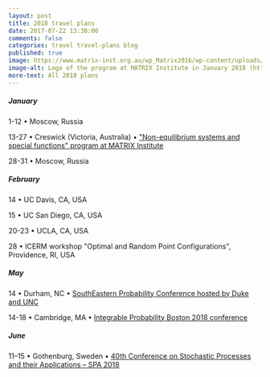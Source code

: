 ```yaml
---
layout: post
title: 2018 travel plans
date: 2017-07-22 13:30:00
comments: false
categories: travel travel-plans blog
published: true
image: https://www.matrix-inst.org.au/wp_Matrix2016/wp-content/uploads/2016/04/drawing2cropped.png
image-alt: Logo of the program at MATRIX Institute in January 2018 (https://www.matrix-inst.org.au/events/non-equilibrium-systems-and-special-functions/)
more-text: All 2018 plans
---
```


##### January

1-12 &bull; Moscow, Russia

13-27 &bull; Creswick (Victoria, Australia) &bull; ["Non-equilibrium systems and special functions" program at MATRIX Institute](https://www.matrix-inst.org.au/events/non-equilibrium-systems-and-special-functions/)

28-31 &bull; Moscow, Russia

<!--more-->

##### February

14 &bull; UC Davis, CA, USA

15 &bull; UC San Diego, CA, USA

20-23 &bull; UCLA, CA, USA

28 &bull; ICERM workshop "Optimal and Random Point Configurations", Providence, RI, USA

<!-- ##### March -->

<!-- ##### April -->

##### May

14 &bull; Durham, NC &bull; [SouthEastern Probability Conference hosted by Duke and UNC](https://sites.duke.edu/sepc/)
 
14-18 &bull; Cambridge, MA &bull; [Integrable Probability Boston 2018 conference](http://frg.int-prob.org/conference2018/)

##### June

11–15 &bull; Gothenburg, Sweden &bull; [40th Conference on Stochastic Processes and their Applications – SPA 2018](http://spa2018.org/)

<!-- ##### July -->

<!-- ##### August -->

<!-- ##### September -->

<!-- ##### October -->

<!-- ##### November -->

<!-- ##### December -->
